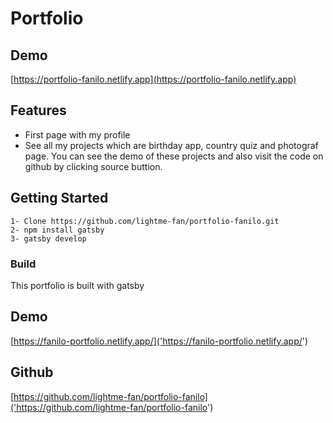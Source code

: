 # Portfolio

## Demo
[https://portfolio-fanilo.netlify.app](https://portfolio-fanilo.netlify.app)

## Features
- First page with my profile
- See all my projects which are birthday app, country quiz and photograf page. You can see the demo of these projects and also visit the code on github by clicking source buttion.

## Getting Started
    1- Clone https://github.com/lightme-fan/portfolio-fanilo.git
    2- npm install gatsby
    3- gatsby develop

### Build
This portfolio is built with gatsby

## Demo
[https://fanilo-portfolio.netlify.app/]('https://fanilo-portfolio.netlify.app/')
## Github
[https://github.com/lightme-fan/portfolio-fanilo]('https://github.com/lightme-fan/portfolio-fanilo')
